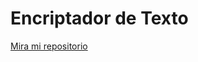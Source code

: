 # Encriptador de Texto

<a href="https://juangarafulic.github.io/encriptador-texto/">Mira mi repositorio</a>
